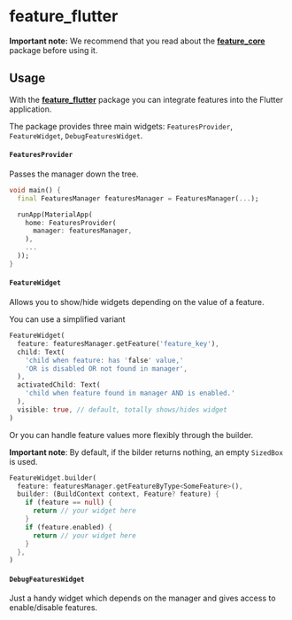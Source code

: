 # feature_flutter

**Important note:** We recommend that you read about the [**feature_core**](https://pub.dev/packages/feature_core) package before using it.

## Usage

With the [**feature_flutter**](https://pub.dev/packages/feature_flutter) package you can integrate features into the Flutter application.

The package provides three main widgets: `FeaturesProvider`, `FeatureWidget`, `DebugFeaturesWidget`.

#### `FeaturesProvider`

Passes the manager down the tree.

```dart
void main() {
  final FeaturesManager featuresManager = FeaturesManager(...);

  runApp(MaterialApp(
    home: FeaturesProvider(
      manager: featuresManager,
    ),
    ...
  ));
}
```

#### `FeatureWidget`

Allows you to show/hide widgets depending on the value of a feature.

You can use a simplified variant

```dart
FeatureWidget(
  feature: featuresManager.getFeature('feature_key'),
  child: Text(
    'child when feature: has 'false' value,'
    'OR is disabled OR not found in manager',
  ),
  activatedChild: Text(
    'child when feature found in manager AND is enabled.'
  ),
  visible: true, // default, totally shows/hides widget
)
```

Or you can handle feature values more flexibly through the builder.

**Important note**: By default, if the bilder returns nothing, an empty ``SizedBox`` is used.

```dart
FeatureWidget.builder(
  feature: featuresManager.getFeatureByType<SomeFeature>(),
  builder: (BuildContext context, Feature? feature) {
    if (feature == null) {
      return // your widget here
    }
    if (feature.enabled) {
      return // your widget here
    }
  },
)
```

#### `DebugFeaturesWidget`

Just a handy widget which depends on the manager and gives access to enable/disable features.
